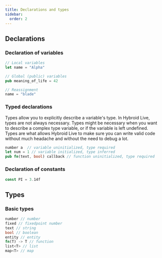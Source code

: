 ```yaml
---
title: Declarations and types
sidebar:
  order: 2
---
```


## Declarations

### Declaration of variables

```rs
// Local variables
let name = "Alpha"

// Global (public) variables
pub meaning_of_life = 42

// Reassignment
name = "blade"
```

### Typed declarations

Types allow you to explicitly describe a variable's type. In Hybroid Live, types are not always necessary. Types might be necessary when you want to describe a complex type variable, or if the variable is left undefined. Types are what allows Hybroid Live to make sure you can write valid code without much headache and without the need to debug a lot.

```rs
number a  // variable uninitialized, type required
let num = 1 // variable initialized, type inferred
pub fn(text, bool) callback // function uninitialized, type required
```

### Declaration of constants

```rs
const PI = 3.14f
```

## Types

### Basic types

```rs
number // number
fixed // fixedpoint number
text // string
bool // boolean
entity // entity
fn(T) -> T // function
list<T> // list
map<T> // map
``` 

